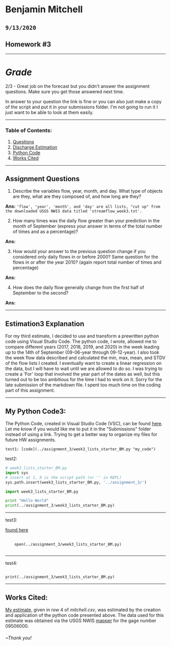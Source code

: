 # Benjamin Mitchell
## `9/13/2020`
## Homework #3

___
# ***Grade***

2/3 - Great job on the forecast but you didn't answer the assignment questions. Make sure you get those answered next time.

In answer to your question the link is fine or you can also just make a copy of the script and put it in your submissions folder. I'm not going to run it I just want to be able to look at them easily.

___
### Table of Contents:
1. [ Questions](#qns)
2. [ Discharge Estimation](#est)
3. [ Python Code](#cod)
4. [ Works Cited](#cit)

___
<a name="qns"></a>
## Assignment Questions

1. Describe the variables flow, year, month, and day. What type of objects are they, what are they composed of, and how long are they?

**Ans:**
`'flow', 'year', 'month', and 'day' are all lists, "cut up" from the downloaded USGS NWIS data titled 'streamflow_week3.txt'.
`

2. How many times was the daily flow greater than your prediction in the month of September (express your answer in terms of the total number of times and as a percentage)?

**Ans:**
`
`

3. How would your answer to the previous question change if you considered only daily flows in or before 2000? Same question for the flows in or after the year 2010? (again report total number of times and percentage)

**Ans:**
`
`

4. How does the daily flow generally change from the first half of September to the second?

**Ans:**
`
`

___
<a name="est"></a>
## Estimation3 Explanation

For my third estimate, I decided to use and transform a prewritten python code using Visual Studio Code.  The python code, I wrote, allowed me to compare different years (2017, 2018, 2019, and 2020) in the week leading up to the 14th of September (09-06-year through 09-12-year).  I also took the week flow data described and calculated the min, max, mean, and STDV of the flow lists I created.  I eventually want to create a linear regression on the data, but I will have to wait until we are allowed to do so.  I was trying to create a 'For' loop that involved the year part of the dates as well, but this turned out to be too ambitious for the time I had to work on it.  Sorry for the late submission of the markdown file.  I spent too much time on the coding part of this assignment.

___
<a name="cod"></a>
## My Python Code3:

The Python Code, created in Visual Studio Code (VSC), can be found [here](https://github.com/HAS-Tools-Fall2020/homework-Bensketball/blob/master/assignment_3/week3_lists_starter_BM.py).  Let me know if you would like me to put it in the "Submissions" folder instead of using a link.  Trying to get a better way to organize my files for future HW assignments.


    test1: [code](../assignment_3/week3_lists_starter_BM.py "my_code")

test2:
```python
# week3_lists_starter_BM.py
import sys
# insert at 1, 0 is the script path (or '' in REPL)
sys.path.insert(week3_lists_starter_BM.py, '../assignment_3/')

import week3_lists_starter_BM.py

print "Hello World"
print(../assignment_3/week3_lists_starter_BM.py)
```

___
test3:

[found here](http://web.simmons.edu/~grabiner/comm244/weekfour/code-test.html)

<pre>
  <code>
    open(../assignment_3/week3_lists_starter_BM.py)
  </code>
</pre>

___
test4:

<code>
print(../assignment_3/week3_lists_starter_BM.py)
</code>

___
<a name="cit"></a>
## Works Cited:

[My estimate,](https://github.com/HAS-Tools-Fall2020/forecasting/blob/master/forecast_entries/mitchell.csv) given in row 4 of *mitchell.csv*, was estimated by the creation and application of the python code presented above.  The data used for this estimate was obtained via the USGS NWIS [mapper](https://maps.waterdata.usgs.gov/mapper/) for the gage number 09506000.
###### ~Thank you!
